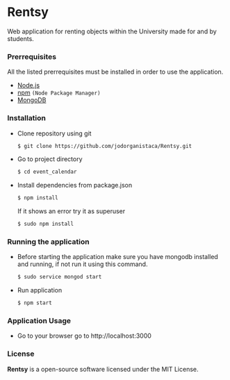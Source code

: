 # Rentsy
Web application for renting objects within the University made for and by students.

### Prerrequisites
All the listed prerrequisites must be installed in order to use the application. 
* <a href="https://nodejs.org/en/">Node.js</a>
* <a href="https://www.npmjs.com/get-npm">npm</a> `(Node Package Manager)`
* <a href="https://www.mongodb.com/download-center">MongoDB</a> 

### Installation
* Clone repository using git
    ```bash
    $ git clone https://github.com/jodorganistaca/Rentsy.git
    ```
* Go to project directory
    ```bash
    $ cd event_calendar
    ```
* Install dependencies from package.json
    ```bash
    $ npm install
    ```
    If it shows an error try it as superuser
    ```bash
    $ sudo npm install
    ```

### Running the application
* Before starting the application make sure you have mongodb installed and running, if not run it using this command.
    ``` bash
    $ sudo service mongod start
    ```
* Run application
    ``` bash
    $ npm start
    ```
### Application Usage
* Go to your browser go to http://localhost:3000

### **License**
**Rentsy** is a open-source software licensed under the MIT License.
